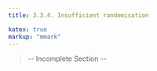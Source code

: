 ```yaml
---
title: 3.3.4. Insufficient randomisation

katex: true
markup: "mmark"
---
```


> -- Incomplete Section --

<!-- Questions should involve enough randomisation so that the questions generated don't look all the same. 

The second time a student sees the same dynamic question, we want to be confident that the calculations used last time cannot be used to solve the question.

> **Note:** As said in section 1, the order of solutions is randomised by default; this does not count as 'randomisation' in a dynamic question. 

As a rule of thumb, it would be good to have at least 20 possible variations of your question. More randomisation is better, but be careful of the next issue:   -->